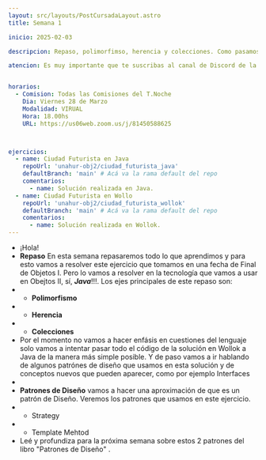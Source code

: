 ```yaml
---
layout: src/layouts/PostCursadaLayout.astro
title: Semana 1

inicio: 2025-02-03

descripcion: Repaso, polimorfimso, herencia y colecciones. Como pasamos de Wollok a Java.

atencion: Es muy importante que te suscribas al canal de Discord de la materia, las instrucciones están en la sección **[Inicio](/)** de esta página..


horarios:
  - Comision: Todas las Comisiones del T.Noche
    Dia: Viernes 28 de Marzo
    Modalidad: VIRUAL
    Hora: 18.00hs
    URL: https://us06web.zoom.us/j/81450588625



ejercicios:
  - name: Ciudad Futurista en Java
    repoUrl: 'unahur-obj2/ciudad_futurista_java' 
    defaultBranch: 'main' # Acá va la rama default del repo
    comentarios:
      - name: Solución realizada en Java.
  - name: Ciudad Futurista en Wollo
    repoUrl: 'unahur-obj2/ciudad_futurista_wollok' 
    defaultBranch: 'main' # Acá va la rama default del repo
    comentarios:
      - name: Solución realizada en Wollok.
---
```


- ¡Hola!
- **Repaso** En esta semana repasaremos todo lo que aprendimos y para esto vamos a resolver este ejercicio que tomamos en una fecha de Final de Objetos I. Pero lo vamos a resolver en la tecnología que vamos a usar en Obejtos II, sí, **_Java_**!!!. Los ejes principales de este repaso son:
- - **Polimorfismo**
- - **Herencia**
- - **Colecciones**
- Por el momento no vamos a hacer enfásis en cuestiones del lenguaje solo vamos a intentar pasar todo el código de la solución en Wollok a Java de la manera más simple posible. Y de paso vamos a ir hablando de algunos patrónes de diseño que usamos en esta solución y de conceptos nuevos que pueden aparecer, como por ejemplo Interfaces
-
- **Patrones de Diseño** vamos a hacer una aproximación de que es un patrón de Diseño. Veremos los patrones que usamos en este ejercicio.
- - Strategy
- - Template Mehtod
- Leé y profundiza para la próxima semana sobre estos 2 patrones del libro "Patrones de Diseño" . 